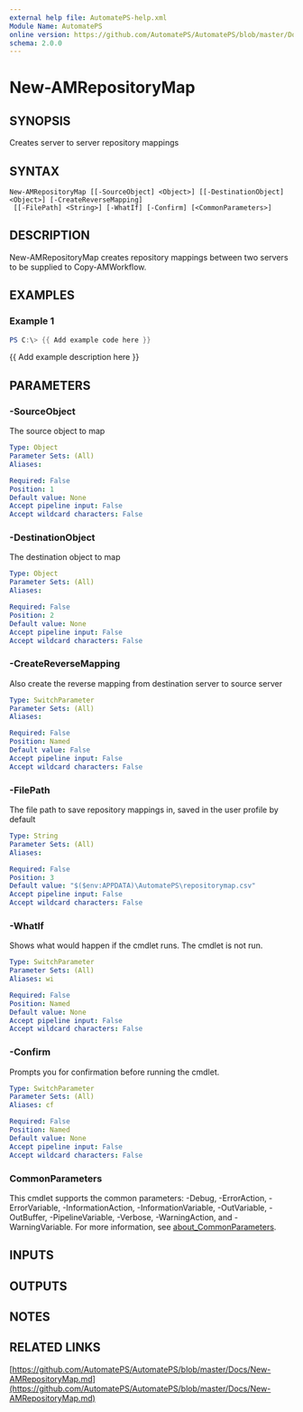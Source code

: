 ```yaml
---
external help file: AutomatePS-help.xml
Module Name: AutomatePS
online version: https://github.com/AutomatePS/AutomatePS/blob/master/Docs/New-AMRepositoryMap.md
schema: 2.0.0
---
```


# New-AMRepositoryMap

## SYNOPSIS
Creates server to server repository mappings

## SYNTAX

```
New-AMRepositoryMap [[-SourceObject] <Object>] [[-DestinationObject] <Object>] [-CreateReverseMapping]
 [[-FilePath] <String>] [-WhatIf] [-Confirm] [<CommonParameters>]
```

## DESCRIPTION
New-AMRepositoryMap creates repository mappings between two servers to be supplied to Copy-AMWorkflow.

## EXAMPLES

### Example 1
```powershell
PS C:\> {{ Add example code here }}
```

{{ Add example description here }}

## PARAMETERS

### -SourceObject
The source object to map

```yaml
Type: Object
Parameter Sets: (All)
Aliases:

Required: False
Position: 1
Default value: None
Accept pipeline input: False
Accept wildcard characters: False
```

### -DestinationObject
The destination object to map

```yaml
Type: Object
Parameter Sets: (All)
Aliases:

Required: False
Position: 2
Default value: None
Accept pipeline input: False
Accept wildcard characters: False
```

### -CreateReverseMapping
Also create the reverse mapping from destination server to source server

```yaml
Type: SwitchParameter
Parameter Sets: (All)
Aliases:

Required: False
Position: Named
Default value: False
Accept pipeline input: False
Accept wildcard characters: False
```

### -FilePath
The file path to save repository mappings in, saved in the user profile by default

```yaml
Type: String
Parameter Sets: (All)
Aliases:

Required: False
Position: 3
Default value: "$($env:APPDATA)\AutomatePS\repositorymap.csv"
Accept pipeline input: False
Accept wildcard characters: False
```

### -WhatIf
Shows what would happen if the cmdlet runs.
The cmdlet is not run.

```yaml
Type: SwitchParameter
Parameter Sets: (All)
Aliases: wi

Required: False
Position: Named
Default value: None
Accept pipeline input: False
Accept wildcard characters: False
```

### -Confirm
Prompts you for confirmation before running the cmdlet.

```yaml
Type: SwitchParameter
Parameter Sets: (All)
Aliases: cf

Required: False
Position: Named
Default value: None
Accept pipeline input: False
Accept wildcard characters: False
```

### CommonParameters
This cmdlet supports the common parameters: -Debug, -ErrorAction, -ErrorVariable, -InformationAction, -InformationVariable, -OutVariable, -OutBuffer, -PipelineVariable, -Verbose, -WarningAction, and -WarningVariable. For more information, see [about_CommonParameters](http://go.microsoft.com/fwlink/?LinkID=113216).

## INPUTS

## OUTPUTS

## NOTES

## RELATED LINKS

[https://github.com/AutomatePS/AutomatePS/blob/master/Docs/New-AMRepositoryMap.md](https://github.com/AutomatePS/AutomatePS/blob/master/Docs/New-AMRepositoryMap.md)

